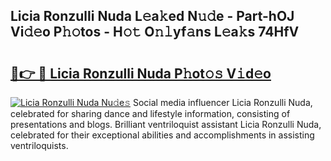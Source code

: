 ## Licia Ronzulli Nuda L𝚎a𝚔ed N𝚞𝚍e - Part-hOJ Vi𝚍𝚎o P𝚑𝚘tos - H𝚘𝚝 O𝚗𝚕yf𝚊ns L𝚎a𝚔s 74HfV

# <h2><a href="http://kf8t1f.oniu.top/?m=Licia+Ronzulli+Nuda">🔗👉 🔴 Licia Ronzulli Nuda P𝚑ot𝚘𝚜 V𝚒d𝚎o</a></h2>

[![Licia Ronzulli Nuda Nu𝚍e𝚜](https://i.imgur.com/0qMVB7G.gif)](http://kf8t1f.oniu.top/?m=Licia+Ronzulli+Nuda)
Social media influencer Licia Ronzulli Nuda, celebrated for sharing dance and lifestyle information, consisting of presentations and blogs. Brilliant ventriloquist assistant Licia Ronzulli Nuda, celebrated for their exceptional abilities and accomplishments in assisting ventriloquists.  
